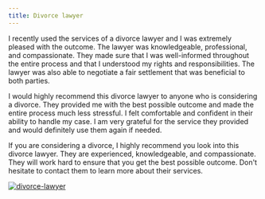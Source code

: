 ```yaml
---
title: Divorce lawyer
---
```


I recently used the services of a divorce lawyer and I was extremely pleased with the outcome. The lawyer was knowledgeable, professional, and compassionate. They made sure that I was well-informed throughout the entire process and that I understood my rights and responsibilities. The lawyer was also able to negotiate a fair settlement that was beneficial to both parties.

I would highly recommend this divorce lawyer to anyone who is considering a divorce. They provided me with the best possible outcome and made the entire process much less stressful. I felt comfortable and confident in their ability to handle my case. I am very grateful for the service they provided and would definitely use them again if needed.

If you are considering a divorce, I highly recommend you look into this divorce lawyer. They are experienced, knowledgeable, and compassionate. They will work hard to ensure that you get the best possible outcome. Don't hesitate to contact them to learn more about their services.

[![divorce-lawyer](<https://dabuttonfactory.com/button.png?t=CHECK+SERVICE&f=Noto+Sans-Bold&ts=26&tc=fff&hp=45&vp=20&c=11&bgt=unicolored&bgc=4bd42f>)](<https://www.bark.com/?a_aid=5d2d0e83cdc39>)